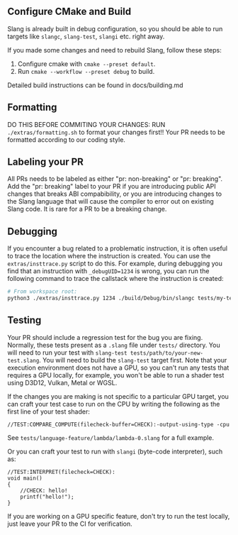 ## Configure CMake and Build

Slang is already built in debug configuration, so you should be able to run targets
like `slangc`, `slang-test`, `slangi` etc. right away.

If you made some changes and need to rebuild Slang, follow these steps:

1. Configure cmake with `cmake --preset default`.
2. Run `cmake --workflow --preset debug` to build.

Detailed build instructions can be found in docs/building.md

## Formatting

DO THIS BEFORE COMMITING YOUR CHANGES:
    RUN `./extras/formatting.sh` to format your changes first!!
Your PR needs to be formatted according to our coding style.

## Labeling your PR

All PRs needs to be labeled as either "pr: non-breaking" or "pr: breaking".
Add the "pr: breaking" label to  your PR if you are introducing public API changes that breaks ABI compabibility,
or you are introducing changes to the Slang language that will cause the compiler to error out on existing Slang code.
It is rare for a PR to be a breaking change.

## Debugging

If you encounter a bug related to a problematic instruction, it is often useful to trace the location where the instruction is created.
You can use the `extras/insttrace.py` script to do this. For example, during debugging you find that an instruction with `_debugUID=1234`
is wrong, you can run the following command to trace the callstack where the instruction is created:

```bash
# From workspace root:
python3 ./extras/insttrace.py 1234 ./build/Debug/bin/slangc tests/my-test.slang -target spirv
```

## Testing

Your PR should include a regression test for the bug you are fixing.
Normally, these tests present as a `.slang` file under `tests/` directory.
You will need to run your test with `slang-test tests/path/to/your-new-test.slang`.
You will need to build the `slang-test` target first.
Note that your execution environment does not have a GPU, so you can't run any tests that requires a GPU locally, for example,
you won't be able to run a shader test using D3D12, Vulkan, Metal or WGSL.

If the changes you are making is not specific to a particular GPU target, you can craft your test case to run on the CPU
by writing the following as the first line of your test shader:

```
//TEST:COMPARE_COMPUTE(filecheck-buffer=CHECK):-output-using-type -cpu
```
See `tests/language-feature/lambda/lambda-0.slang` for a full example.

Or you can craft your test to run with `slangi`  (byte-code interpreter), such as:

```
//TEST:INTERPRET(filecheck=CHECK):
void main()
{
    //CHECK: hello!
    printf("hello!");
}
```

If you are working on a GPU specific feature, don't try to run the test locally, just leave your PR to the CI for verification.